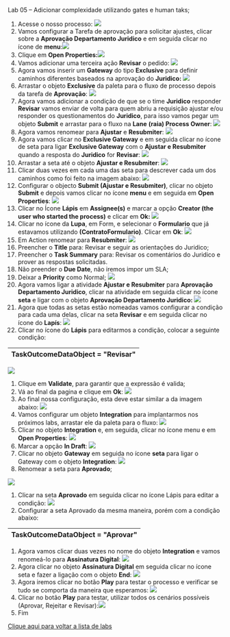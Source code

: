 ﻿Lab 05 – Adicionar complexidade utilizando gates e human taks;

1. Acesse o nosso processo:
   ![](Aspose.Words.dd695b8e-1241-4c90-93ad-ba982d70850b.001.png)
1. Vamos configurar a Tarefa de aprovação para solicitar ajustes, clicar sobre a **Aprovação Departamento Juridico** e em seguida clicar no ícone de **menu**:![](Aspose.Words.dd695b8e-1241-4c90-93ad-ba982d70850b.002.png)
1. Clique em **Open Properties:![](Aspose.Words.dd695b8e-1241-4c90-93ad-ba982d70850b.003.png)**
1. Vamos adicionar uma terceira ação **Revisar** o pedido:
   ![](Aspose.Words.dd695b8e-1241-4c90-93ad-ba982d70850b.004.png)
1. Agora vamos inserir um **Gateway** do tipo **Exclusive** para definir caminhos diferentes baseados na aprovação do **Juridico:
   ![](Aspose.Words.dd695b8e-1241-4c90-93ad-ba982d70850b.005.png)**
1. Arrastar o objeto **Exclusive** da paleta para o fluxo de processo depois da tarefa de **Aprovação**:
   ![](Aspose.Words.dd695b8e-1241-4c90-93ad-ba982d70850b.006.png)
1. Agora vamos adicionar a condição de que se o time **Juridico** responder **Revisar** vamos enviar de volta para quem abriu a requisição ajustar e/ou responder os questionamentos do **Juridico**, para isso vamos pegar um objeto **Submit** e arrastar para o fluxo na **Lane** **(raia) Process Owner**:
   ![](Aspose.Words.dd695b8e-1241-4c90-93ad-ba982d70850b.007.png)
1. Agora vamos renomear para **Ajustar** e **Resubmiter**:
   ![](Aspose.Words.dd695b8e-1241-4c90-93ad-ba982d70850b.006.png)
1. Agora vamos clicar no **Exclusive Gateway** e em seguida clicar no ícone de seta para ligar **Exclusive Gateway** com o **Ajustar e Resubmiter** quando a resposta do **Juridico** for **Revisar**:
   ![](Aspose.Words.dd695b8e-1241-4c90-93ad-ba982d70850b.008.png)
1. Arrastar a seta até o objeto **Ajustar e Resubmiter**:
   ![](Aspose.Words.dd695b8e-1241-4c90-93ad-ba982d70850b.009.png)
1. Clicar duas vezes em cada uma das seta para descrever cada um dos caminhos como foi feito na imagem abaixo:
   ![](Aspose.Words.dd695b8e-1241-4c90-93ad-ba982d70850b.010.png)
1. Configurar o objecto **Submit (Ajustar e Resubmiter)**, clicar no objeto **Submit** e depois vamos clicar no ícone **menu** e em seguida em **Open Properties**:
   ![](Aspose.Words.dd695b8e-1241-4c90-93ad-ba982d70850b.011.png)
1. Clicar no Ícone **Lápis** em **Assignee(s)** e marcar a opção **Creator (the user who started the process)** e clicar em **Ok:
   ![](Aspose.Words.dd695b8e-1241-4c90-93ad-ba982d70850b.012.png)**
1. Clicar no ícone da **Lupa**, em Form, e selecionar o **Formulario** que já estavamos utilizando **(ContratoFormulario)**. Clicar em **Ok**:
   ![](Aspose.Words.dd695b8e-1241-4c90-93ad-ba982d70850b.013.png)
1. Em Action renomear para **Resubmiter**:
   ![](Aspose.Words.dd695b8e-1241-4c90-93ad-ba982d70850b.014.png)
1. Preencher o **Title** para: Revisar e seguir as orientações do Juridico;
1. Preencher o **Task Summary** para: Revisar os comentários do Juridico e prover as respostas solicitadas.
1. Não preender o **Due Date**, não iremos impor um SLA;
1. Deixar a **Priority** como Normal;
   ![](Aspose.Words.dd695b8e-1241-4c90-93ad-ba982d70850b.010.png)
1. Agora vamos ligar a atividade **Ajustar e Resubmiter** para **Aprovação Departamento Juridico**, clicar na atividade em seguida clicar no ícone **seta** e ligar com o objeto **Aprovação Departamento Juridico:
   ![](Aspose.Words.dd695b8e-1241-4c90-93ad-ba982d70850b.015.png)**
1. Agora que todas as setas estão nomeadas vamos configurar a condição para cada uma delas, clicar na seta **Revisar** e em seguida clicar no ícone do **Lapís**:
   ![](Aspose.Words.dd695b8e-1241-4c90-93ad-ba982d70850b.016.png)
1. Clicar no ícone do **Lápis** para editarmos a condição, colocar a seguinte condição:

|TaskOutcomeDataObject = "Revisar"|
| :- |
![](Aspose.Words.dd695b8e-1241-4c90-93ad-ba982d70850b.017.png)

1. Clique em **Validate**, para garantir que a expressão é valida;
1. Vá ao final da pagina e clique em **Ok**:
   ![](Aspose.Words.dd695b8e-1241-4c90-93ad-ba982d70850b.018.png)
1. Ao final nossa configuração, esta deve estar similar a da imagem abaixo:
   ![](Aspose.Words.dd695b8e-1241-4c90-93ad-ba982d70850b.019.png)
1. Vamos configurar um objeto **Integration** para implantarmos nos próximos labs, arrastar ele da paleta para o fluxo:
   ![](Aspose.Words.dd695b8e-1241-4c90-93ad-ba982d70850b.020.png)
1. Clicar no objeto **Integration** e, em seguida, clicar no ícone menu e em **Open Properties**:
   ![](Aspose.Words.dd695b8e-1241-4c90-93ad-ba982d70850b.021.png)
1. Marcar a opção **In Draft**: 
   ![](Aspose.Words.dd695b8e-1241-4c90-93ad-ba982d70850b.022.png)
1. Clicar no objeto **Gateway** em seguida no ícone **seta** para ligar o Gateway com o objeto **Integration**:
   ![](Aspose.Words.dd695b8e-1241-4c90-93ad-ba982d70850b.023.png)
1. Renomear a seta para **Aprovado**;

![](Aspose.Words.dd695b8e-1241-4c90-93ad-ba982d70850b.024.png)

1. Clicar na seta **Aprovado** em seguida clicar no ícone Lápis para editar a condição:
   ![](Aspose.Words.dd695b8e-1241-4c90-93ad-ba982d70850b.005.png)
1. Configurar a seta Aprovado da mesma maneira, porém com a condição abaixo:

|TaskOutcomeDataObject = "Aprovar"|
| :- |
1. Agora vamos clicar duas vezes no nome do objeto **Integration** e vamos renomeá-lo para **Assinatura Digital**: 
   ![](Aspose.Words.dd695b8e-1241-4c90-93ad-ba982d70850b.025.png)
1. Agora clicar no objeto **Assinatura Digital** em seguida clicar no ícone seta e fazer a ligação com o objeto **End**:
   ![](Aspose.Words.dd695b8e-1241-4c90-93ad-ba982d70850b.026.png)
1. Agora iremos clicar no botão **Play** para testar o processo e verificar se tudo se comporta da maneira que esperamos:
   ![](Aspose.Words.dd695b8e-1241-4c90-93ad-ba982d70850b.006.png)
1. Clicar no botão **Play** para testar, utilizar todos os cenários possíveis (Aprovar, Rejeitar e Revisar):![](Aspose.Words.dd695b8e-1241-4c90-93ad-ba982d70850b.027.png)
1. Fim


[Clique aqui para voltar a lista de labs](https://github.com/vhakamine/OIC_HANDS_ON/blob/main/README.md)
